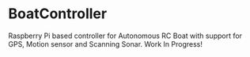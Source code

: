 # BoatController
Raspberry Pi based controller for Autonomous RC Boat with support for GPS, Motion sensor and Scanning Sonar.
Work In Progress! 
